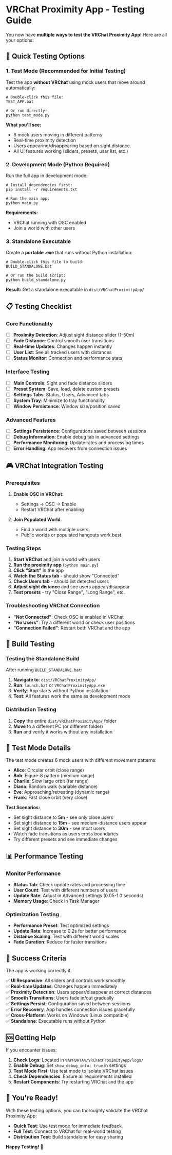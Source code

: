 # VRChat Proximity App - Testing Guide

You now have **multiple ways to test the VRChat Proximity App**! Here are all your options:

## 🚀 Quick Testing Options

### 1. **Test Mode (Recommended for Initial Testing)**
Test the app **without VRChat** using mock users that move around automatically:
```batch
# Double-click this file:
TEST_APP.bat

# Or run directly:
python test_mode.py
```

**What you'll see:**
- 6 mock users moving in different patterns
- Real-time proximity detection
- Users appearing/disappearing based on sight distance
- All UI features working (sliders, presets, user list, etc.)

### 2. **Development Mode (Python Required)**
Run the full app in development mode:
```batch
# Install dependencies first:
pip install -r requirements.txt

# Run the main app:
python main.py
```

**Requirements:**
- VRChat running with OSC enabled
- Join a world with other users

### 3. **Standalone Executable**
Create a **portable .exe** that runs without Python installation:
```batch
# Double-click this file to build:
BUILD_STANDALONE.bat

# Or run the build script:
python build_standalone.py
```

**Result:** Get a standalone executable in `dist/VRChatProximityApp/`

## 📋 Testing Checklist

### Core Functionality
- [ ] **Proximity Detection**: Adjust sight distance slider (1-50m)
- [ ] **Fade Distance**: Control smooth user transitions
- [ ] **Real-time Updates**: Changes happen instantly
- [ ] **User List**: See all tracked users with distances
- [ ] **Status Monitor**: Connection and performance stats

### Interface Testing
- [ ] **Main Controls**: Sight and fade distance sliders
- [ ] **Preset System**: Save, load, delete custom presets
- [ ] **Settings Tabs**: Status, Users, Advanced tabs
- [ ] **System Tray**: Minimize to tray functionality
- [ ] **Window Persistence**: Window size/position saved

### Advanced Features
- [ ] **Settings Persistence**: Configurations saved between sessions
- [ ] **Debug Information**: Enable debug tab in advanced settings
- [ ] **Performance Monitoring**: Update rates and processing times
- [ ] **Error Handling**: App recovers from connection issues

## 🎮 VRChat Integration Testing

### Prerequisites
1. **Enable OSC in VRChat**:
   - Settings → OSC → Enable
   - Restart VRChat after enabling

2. **Join Populated World**:
   - Find a world with multiple users
   - Public worlds or populated hangouts work best

### Testing Steps
1. **Start VRChat** and join a world with users
2. **Run the proximity app** (`python main.py`)
3. **Click "Start"** in the app
4. **Watch the Status tab** - should show "Connected" 
5. **Check Users tab** - should list detected users
6. **Adjust sight distance** and see users appear/disappear
7. **Test presets** - try "Close Range", "Long Range", etc.

### Troubleshooting VRChat Connection
- **"Not Connected"**: Check OSC is enabled in VRChat
- **"No Users"**: Try a different world or check user positions
- **"Connection Failed"**: Restart both VRChat and the app

## 🔧 Build Testing

### Testing the Standalone Build
After running `BUILD_STANDALONE.bat`:

1. **Navigate to**: `dist/VRChatProximityApp/`
2. **Run**: `launch.bat` or `VRChatProximityApp.exe`
3. **Verify**: App starts without Python installation
4. **Test**: All features work the same as development mode

### Distribution Testing
1. **Copy** the entire `dist/VRChatProximityApp/` folder
2. **Move** to a different PC (or different folder)
3. **Run** and verify it works without any installation

## 🧪 Test Mode Details

The test mode creates 6 mock users with different movement patterns:

- **Alice**: Circular orbit (close range)
- **Bob**: Figure-8 pattern (medium range)  
- **Charlie**: Slow large orbit (far range)
- **Diana**: Random walk (variable distance)
- **Eve**: Approaching/retreating (dynamic range)
- **Frank**: Fast close orbit (very close)

**Test Scenarios:**
- Set sight distance to **5m** - see only close users
- Set sight distance to **15m** - see medium-distance users appear
- Set sight distance to **30m** - see most users
- Watch fade transitions as users cross boundaries
- Try different presets and see immediate changes

## 📊 Performance Testing

### Monitor Performance
- **Status Tab**: Check update rates and processing time
- **User Count**: Test with different numbers of users
- **Update Rate**: Adjust in Advanced settings (0.05-1.0 seconds)
- **Memory Usage**: Check in Task Manager

### Optimization Testing
- **Performance Preset**: Test optimized settings
- **Update Rate**: Increase to 0.2s for better performance
- **Distance Scaling**: Test with different world scales
- **Fade Duration**: Reduce for faster transitions

## 🎯 Success Criteria

The app is working correctly if:

✅ **UI Responsive**: All sliders and controls work smoothly  
✅ **Real-time Updates**: Changes happen immediately  
✅ **Proximity Detection**: Users appear/disappear at correct distances  
✅ **Smooth Transitions**: Users fade in/out gradually  
✅ **Settings Persist**: Configuration saved between sessions  
✅ **Error Recovery**: App handles connection issues gracefully  
✅ **Cross-Platform**: Works on Windows (Linux compatible)  
✅ **Standalone**: Executable runs without Python  

## 🆘 Getting Help

If you encounter issues:

1. **Check Logs**: Located in `%APPDATA%/VRChatProximityApp/logs/`
2. **Enable Debug**: Set `show_debug_info: true` in settings
3. **Test Mode First**: Use test mode to isolate VRChat issues
4. **Check Dependencies**: Ensure all requirements installed
5. **Restart Components**: Try restarting VRChat and the app

## 🎉 You're Ready!

With these testing options, you can thoroughly validate the VRChat Proximity App:

- **Quick Test**: Use test mode for immediate feedback
- **Full Test**: Connect to VRChat for real-world testing  
- **Distribution Test**: Build standalone for easy sharing

**Happy Testing!** 🚀
